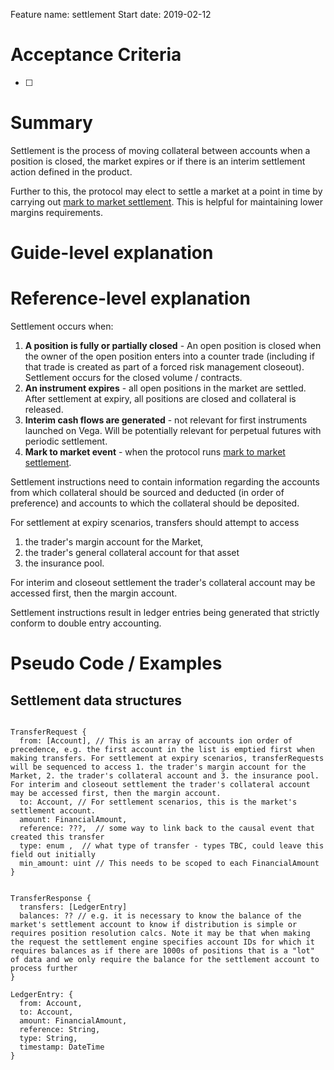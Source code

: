 Feature name: settlement
Start date: 2019-02-12

# Acceptance Criteria
- [ ] 


# Summary

Settlement is the process of moving collateral between accounts when a position is closed,  the market expires or if there is an interim settlement action defined in the product.

Further to this, the protocol may elect to settle a market at a point in time by carrying out [mark to market settlement](0003-mark-to-market-settlement). This is helpful for maintaining lower margins requirements.

# Guide-level explanation

# Reference-level explanation

Settlement occurs when:

1. **A position is fully or partially closed** - An open position is closed when the owner of the open position enters into a counter trade (including if that trade is created as part of a forced risk management closeout). Settlement occurs for the closed volume / contracts.
1. **An instrument expires** - all open positions in the market are settled. After settlement at expiry, all positions are closed and collateral is released.
1. **Interim cash flows are generated** - not relevant for first instruments launched on Vega. Will be potentially relevant for perpetual futures with periodic settlement.
1. **Mark to market event** - when the protocol runs [mark to market settlement](0003-mark-to-market-settlement).


Settlement instructions need to contain information regarding the accounts from which collateral should be sourced and deducted (in order of preference) and accounts to which the collateral should be deposited.

For settlement at expiry scenarios, transfers should attempt to access 
1. the trader's margin account for the Market, 
1. the trader's general collateral account for that asset 
1. the insurance pool. 

For interim and closeout settlement the trader's collateral account may be accessed first, then the margin account.

Settlement instructions result in ledger entries being generated that strictly conform  to double entry accounting.

# Pseudo Code / Examples

## Settlement data structures

```

TransferRequest {
  from: [Account], // This is an array of accounts ion order of precedence, e.g. the first account in the list is emptied first when making transfers. For settlement at expiry scenarios, transferRequests will be sequenced to access 1. the trader's margin account for the Market, 2. the trader's collateral account and 3. the insurance pool. For interim and closeout settlement the trader's collateral account may be accessed first, then the margin account.
  to: Account, // For settlement scenarios, this is the market's settlement account.
  amount: FinancialAmount,
  reference: ???,  // some way to link back to the causal event that created this transfer
  type: enum ,  // what type of transfer - types TBC, could leave this field out initially
  min_amount: uint // This needs to be scoped to each FinancialAmount
}


TransferResponse {
  transfers: [LedgerEntry]
  balances: ?? // e.g. it is necessary to know the balance of the market's settlement account to know if distribution is simple or requires position resolution calcs. Note it may be that when making the request the settlement engine specifies account IDs for which it requires balances as if there are 1000s of positions that is a "lot" of data and we only require the balance for the settlement account to process further
}

LedgerEntry: {
  from: Account,
  to: Account,
  amount: FinancialAmount,
  reference: String,
  type: String,
  timestamp: DateTime
}

```
